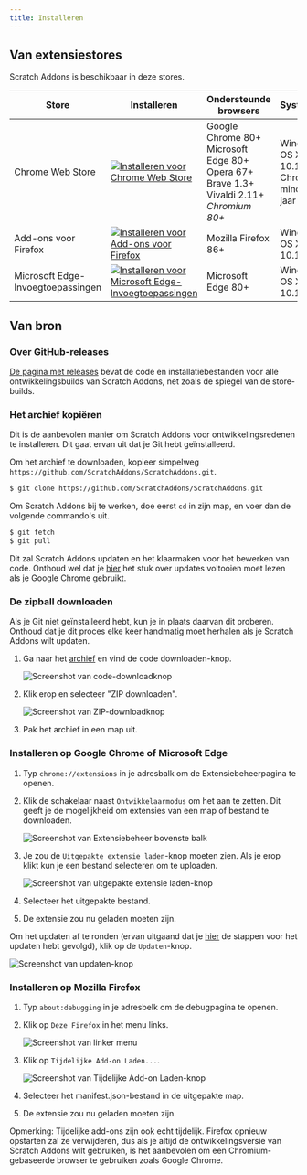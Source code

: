 ```yaml
---
title: Installeren
---
```


## Van extensiestores

Scratch Addons is beschikbaar in deze stores.

| Store | Installeren | Ondersteunde browsers | Systeemvereisten |
| - | - | - | - |
| Chrome Web Store | [![Installeren voor Chrome Web Store](https://img.shields.io/chrome-web-store/v/fbeffbjdlemaoicjdapfpikkikjoneco?style=flat-square&logo=google-chrome&logoColor=white&label=install&color=4285F4)](https://chrome.google.com/webstore/detail/fbeffbjdlemaoicjdapfpikkikjoneco) | Google Chrome 80+<br />Microsoft Edge 80+<br />Opera 67+<br />Brave 1.3+<br />Vivaldi 2.11+<br />*Chromium 80+* | Windows 7+<br />OS X / MacOS 10.11+<br />Chromebooks minder dan ~6 jaar oud
| Add-ons voor Firefox | [![Installeren voor Add-ons voor Firefox](https://img.shields.io/amo/v/scratch-messaging-extension?style=flat-square&logo=firefox-browser&logoColor=white&label=install&color=FF7139)](https://addons.mozilla.org/firefox/addon/scratch-messaging-extension/) | Mozilla Firefox 86+ | Windows 7+<br />OS X / MacOS 10.12+
| Microsoft Edge-Invoegtoepassingen | [![Installeren voor Microsoft Edge-Invoegtoepassingen](https://img.shields.io/badge/dynamic/json?style=flat-square&logo=microsoftedge&logoColor=white&label=install&color=0078D7&prefix=v&query=%24.version&url=https%3A%2F%2Fmicrosoftedge.microsoft.com%2Faddons%2Fgetproductdetailsbycrxid%2Filiepgjnemckemgnledoipfiilhajdjj)](https://microsoftedge.microsoft.com/addons/detail/iliepgjnemckemgnledoipfiilhajdjj) | Microsoft Edge 80+ | Windows 7+<br />OS X / MacOS 10.11+

## Van bron

### Over GitHub-releases

[De pagina met releases](https://github.com/ScratchAddons/ScratchAddons/releases) bevat de code en installatiebestanden voor alle ontwikkelingsbuilds van Scratch Addons, net zoals de spiegel van de store-builds.

### Het archief kopiëren

Dit is de aanbevolen manier om Scratch Addons voor ontwikkelingsredenen te installeren. Dit gaat ervan uit dat je Git hebt geïnstalleerd.

Om het archief te downloaden, kopieer simpelweg `https://github.com/ScratchAddons/ScratchAddons.git`.

```sh
$ git clone https://github.com/ScratchAddons/ScratchAddons.git
```
Om Scratch Addons bij te werken, doe eerst `cd` in zijn map, en voer dan de volgende commando's uit.

```sh
$ git fetch
$ git pull
```

Dit zal Scratch Addons updaten en het klaarmaken voor het bewerken van code. Onthoud wel dat je [hier](#install-on-google-chrome) het stuk over updates voltooien moet lezen als je Google Chrome gebruikt.


### De zipball downloaden

Als je Git niet geïnstalleerd hebt, kun je in plaats daarvan dit proberen. Onthoud dat je dit proces elke keer handmatig moet herhalen als je Scratch Addons wilt updaten.

1. Ga naar het [archief](https://github.com/ScratchAddons/ScratchAddons) en vind de code downloaden-knop.

   ![Screenshot van code-downloadknop](/assets/img/docs/download-code-button.png)

2. Klik erop en selecteer "ZIP downloaden".

   ![Screenshot van ZIP-downloadknop](/assets/img/docs/download-code-button.png)

3. Pak het archief in een map uit.

### Installeren op Google Chrome of Microsoft Edge

1. Typ `chrome://extensions` in je adresbalk om de Extensiebeheerpagina te openen.

2. Klik de schakelaar naast `Ontwikkelaarmodus` om het aan te zetten. Dit geeft je de mogelijkheid om extensies van een map of bestand te downloaden.

   ![Screenshot van Extensiebeheer bovenste balk](/assets/img/docs/developer-mode-toggle.png)

3. Je zou de `Uitgepakte extensie laden`-knop moeten zien. Als je erop klikt kun je een bestand selecteren om te uploaden.

   ![Screenshot van uitgepakte extensie laden-knop](/assets/img/docs/load-unpacked-button.png)

4. Selecteer het uitgepakte bestand.
5. De extensie zou nu geladen moeten zijn.

Om het updaten af te ronden (ervan uitgaand dat je [hier](#cloning-the-repository) de stappen voor het updaten hebt gevolgd), klik op de `Updaten`-knop.

![Screenshot van updaten-knop](/assets/img/docs/update-button.png)


### Installeren op Mozilla Firefox

1. Typ `about:debugging` in je adresbelk om de debugpagina te openen.

2. Klik op `Deze Firefox` in het menu links.

   ![Screenshot van linker menu](/assets/img/docs/left-hand-menu.png)

4. Klik op `Tijdelijke Add-on Laden...`.

   ![Screenshot van Tijdelijke Add-on Laden-knop](/assets/img/docs/load-addon.png)

6. Selecteer het manifest.json-bestand in de uitgepakte map.
7. De extensie zou nu geladen moeten zijn.

Opmerking: Tijdelijke add-ons zijn ook echt tijdelijk. Firefox opnieuw opstarten zal ze verwijderen, dus als je altijd de ontwikkelingsversie van Scratch Addons wilt gebruiken, is het aanbevolen om een Chromium-gebaseerde browser te gebruiken zoals Google Chrome.

